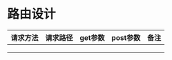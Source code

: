 # 路由设计



| 请求方法 | 请求路径 | get参数 | post参数 | 备注 |
| :------: | :------: | :-----: | :------: | :--: |
|          |          |         |          |      |
|          |          |         |          |      |
|          |          |         |          |      |

